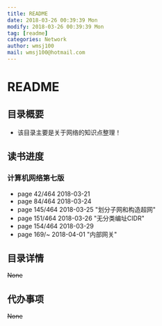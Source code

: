 ```yaml
---
title: README
date: 2018-03-26 00:39:39 Mon
modify: 2018-03-26 00:39:39 Mon
tag: [readme]
categories: Network
author: wmsj100
mail: wmsj100@hotmail.com
---
```


# README

## 目录概要
- 该目录主要是关于网络的知识点整理！

## 读书进度

### 计算机网络第七版
- page 42/464 2018-03-21
- page 84/464 2018-03-24
- page 145/464 2018-03-25 "划分子网和构造超网"
- page 151/464 2018-03-26 "无分类编址CIDR"
- page 154/464 2018-03-29 
- page 169/~   2018-04-01 "内部网关"

## 目录详情
~~None~~

## 代办事项
~~None~~
